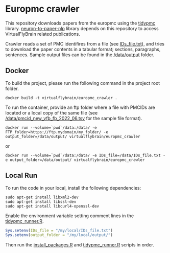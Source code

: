 # Europmc crawler

This repository downloads papers from the europmc using the [tidypmc](https://github.com/ropensci/tidypmc) library. [neuron-to-paper-nlp](https://github.com/VirtualFlyBrain/neuron-to-paper-nlp) library depends on this repository to access VirtualFlyBrain related publications.

Crawler reads a set of PMC identifires from a file (see [IDs_file.txt](data/IDs_file.txt)), and tries to download the paper contents in a tabular format; sections, paragraphs, sentences. Sample output files can be found in the [/data/output](data/output) folder.


## Docker

To build the project, please run the following command in the project root folder.

```
docker build -t virtualflybrain/europmc_crawler .
```

To run the container, provide an ftp folder where a file with PMCIDs are located or a local copy of the same file (see [/data/pmcid_new_vfb_fb_2022_06.tsv](data/pmcid_new_vfb_fb_2022_06.tsv) for the sample file format). 

```
docker run --volume=`pwd`/data:/data/ -e FTP_folder=https://ftp.mydomain/my_folder/ -e output_folder=/data/output/ virtualflybrain/europmc_crawler
```
or
```
docker run --volume=`pwd`/data:/data/ -e IDs_file=/data/IDs_file.txt -e output_folder=/data/output/ virtualflybrain/europmc_crawler
```

## Local Run

To run the code in your local, install the following dependencies:

```
sudo apt-get install libxml2-dev
sudo apt-get install libssl-dev
sudo apt-get install libcurl4-openssl-dev
```

Enable the environment variable setting comment lines in the [tidypmc_runner.R](tidypmc_runner.R).

```R
Sys.setenv(IDs_file = "/my/local/IDs_file.txt")
Sys.setenv(output_folder = "/my/local/output/")
```

Then run the [install_packages.R](install_packages.R) and [tidypmc_runner.R](tidypmc_runner.R) scripts in order.
